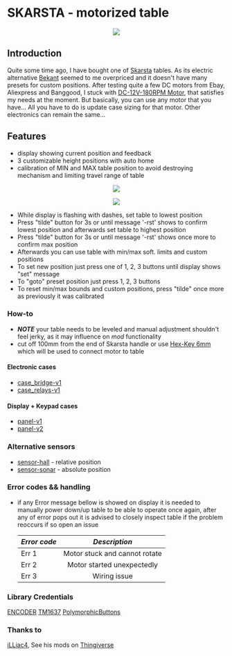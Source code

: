 # SKARSTA - motorized table

<p align="center">
    <img src="https://www.ikea.com/us/en/images/products/skarsta-desk-sit-stand-white__0777623_PE758665_S4.JPG"/>
</p>

## Introduction

Quite some time ago, I have bought one of [Skarsta](https://www.ikea.com/us/en/p/skarsta-desk-sit-stand-white-s89324812/) tables. As its electric alternative [Bekant](https://www.ikea.com/us/en/p/bekant-desk-sit-stand-black-stained-ash-veneer-black-s29282221/) seemed to me overpriced and it doesn't have many presets for custom positions.
After testing quite a few DC motors from Ebay, Aliexpress and Banggood, I stuck with [DC-12V-180RPM Motor](https://www.banggood.com/DC-12V-180RPM-Geared-Motor-High-Torque-Gear-Reducer-Motor-p-1068573.html?p=7W02096203810201609O&stayold=1&curwarehouse=CN), that satisfies my needs at the moment. But basically, you can use any motor that you have... All you have to do is update case sizing for that motor. Other electronics can remain the same...

## Features

- display showing current position and feedback
- 3 customizable height positions with auto home
- calibration of MIN and MAX table position to avoid destroying mechanism and limiting travel range of table

<p align="center">
    <a href="https://www.youtube.com/watch?v=pk-jIIXeZvs">
        <img src="https://img.youtube.com/vi/pk-jIIXeZvs/0.jpg"/>
    </a>
</p>

<p align="center">
    <a href="https://www.youtube.com/watch?v=a_JpCyb1K0Y">
        <img src="https://img.youtube.com/vi/a_JpCyb1K0Y/0.jpg"/>
    </a>
</p>

- While display is flashing with dashes, set table to lowest position
- Press "tilde" button for 3s or until message '-rst' shows to confirm lowest position and afterwards set table to highest position
- Press "tilde" button for 3s or until message '-rst' shows once more to confirm max position
- Afterwards you can use table with min/max soft. limits and custom positions
- To set new position just press one of 1, 2, 3 buttons until display shows "set" message
- To "goto" preset position just press 1, 2, 3 buttons
- To reset min/max bounds and custom positions, press "tilde" once more as previously it was calibrated

### How-to

- **_NOTE_** your table needs to be leveled and manual adjustment shouldn't feel jerky, as it may influence on _mod_ functionality
- cut off 100mm from the end of Skarsta handle or use [Hex-Key 6mm](https://www.ebay.com/itm/1-5mm-24mm-ALLEN-BALL-POINT-END-LONG-ARM-HEX-KEY-WRENCH-METRIC-ALLEN-KEY/182563068986) which will be used to connect motor to table

#### Electronic cases

- [case_bridge-v1](./docs/case_bridge-v1.md)
- [case_relays-v1](./docs/case_relays-v1.md)

#### Display + Keypad cases

- [panel-v1](./docs/panel-v1.md)
- [panel-v2](./docs/panel-v2.md)

### Alternative sensors

- [sensor-hall](./docs/sensor-hall.md) - relative position
- [sensor-sonar](./docs/sensor-sonar.md) - absolute position

### Error codes && handling

- if any Error message bellow is showed on display it is needed to manually power down/up table to be able to operate once again,
  after any of error pops out it is advised to closely inspect table if the problem reoccurs if so open an issue

  | _Error code_ |         _Description_         |
  | ------------ | :---------------------------: |
  | Err 1        | Motor stuck and cannot rotate |
  | Err 2        |  Motor started unexpectedly   |
  | Err 3        |         Wiring issue          |

### Library Credentials

[ENCODER](https://github.com/buxtronix/arduino/tree/master/libraries/Rotary)
[TM1637](https://github.com/Seeed-Studio/Grove_4Digital_Display)
[PolymorphicButtons](https://github.com/JCWentzel/PolymorphicButtons.git)

### Thanks to

[iLLiac4](https://github.com/iLLiac4), See his mods on [Thingiverse](https://www.thingiverse.com/thing:3227567)

